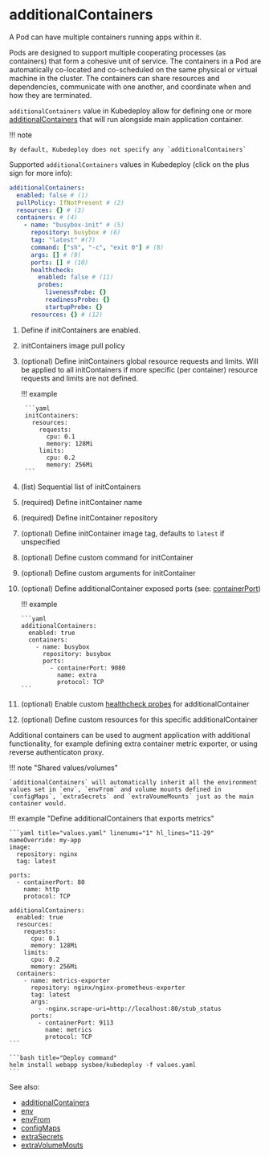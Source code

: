 # additionalContainers

A Pod can have multiple containers running apps within it.

Pods are designed to support multiple cooperating processes (as containers) that form a cohesive unit of service. The containers in a Pod are automatically co-located and co-scheduled on the same physical or virtual machine in the cluster. The containers can share resources and dependencies, communicate with one another, and coordinate when and how they are terminated.

`additionalContainers` value in Kubedeploy allow for defining one or more [additionalContainers](https://kubernetes.io/docs/concepts/workloads/pods/#how-pods-manage-multiple-containers) that will run alongside main application container.

!!! note

    By default, Kubedeploy does not specify any `additionalContainers`


Supported `additionalContainers` values in Kubedeploy (click on the plus sign for more info):

```yaml linenums="1"
additionalContainers:
  enabled: false # (1)
  pullPolicy: IfNotPresent # (2)
  resources: {} # (3)
  containers: # (4)
    - name: "busybox-init" # (5)
      repository: busybox # (6)
      tag: "latest" #(7)
      command: ["sh", "-c", "exit 0"] # (8)
      args: [] # (9)
      ports: [] # (10)
      healthcheck:
        enabled: false # (11)
        probes:
          livenessProbe: {}
          readinessProbe: {}
          startupProbe: {}
      resources: {} # (12)
```

1. Define if initContainers are enabled.
2. initContainers image pull policy
3. (optional) Define initContainers global resource requests and limits. Will be applied to all initContainers if more specific (per container) resource requests and limits are not defined.

    !!! example

        ```yaml
        initContainers:
          resources:
            requests:
              cpu: 0.1
              memory: 128Mi
            limits:
              cpu: 0.2
              memory: 256Mi
        ```

4. (list) Sequential list of initContainers
5. (required) Define initContainer name
6. (required) Define initContainer repository
7. (optional) Define initContainer image tag, defaults to `latest` if unspecified
8. (optional) Define custom command for initContainer
9. (optional) Define custom arguments for initContainer
10. (optional) Define additionalContainer exposed ports (see: [containerPort](https://kubernetes.io/docs/reference/generated/kubernetes-api/v1.23/#containerport-v1-core))

    !!! example

        ```yaml
        additionalContainers:
          enabled: true
          containers:
            - name: busybox
              repository: busybox
              ports:
                - containerPort: 9080
                  name: extra
                  protocol: TCP
        ```

11. (optional) Enable custom [healthcheck probes](https://kubernetes.io/docs/tasks/configure-pod-container/configure-liveness-readiness-startup-probes/) for additionalContainer
12. (optional) Define custom resources for this specific additionalContainer


Additional containers can be used to augment application with additional functionality, for example defining extra container metric exporter, or using reverse authenticaton proxy.

!!! note "Shared values/volumes"

    `additionalContainers` will automatically inherit all the environment values set in `env`, `envFrom` and volume mounts defined in `configMaps`, `extraSecrets` and `extraVoumeMounts` just as the main container would.

!!! example "Define additionalContainers that exports metrics"

    ```yaml title="values.yaml" linenums="1" hl_lines="11-29"
    nameOverride: my-app
    image:
      repository: nginx
      tag: latest

    ports:
      - containerPort: 80
        name: http
        protocol: TCP

    additionalContainers:
      enabled: true
      resources:
        requests:
          cpu: 0.1
          memory: 128Mi
        limits:
          cpu: 0.2
          memory: 256Mi
      containers:
        - name: metrics-exporter
          repository: nginx/nginx-prometheus-exporter
          tag: latest
          args:
            - -nginx.scrape-uri=http://localhost:80/stub_status
          ports:
            - containerPort: 9113
              name: metrics
              protocol: TCP
    ```

    ```bash title="Deploy command"
    helm install webapp sysbee/kubedeploy -f values.yaml
    ```

See also:

- [additionalContainers](additionalcontainers.md)
- [env](env.md)
- [envFrom](envfrom.md)
- [configMaps](configmaps.md)
- [extraSecrets](extrasecrets.md)
- [extraVolumeMouts](extravolumemounts.md)
